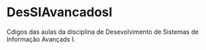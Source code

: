 # DesSIAvancadosI
Cdigos das aulas da disciplina de Desevolvimento de Sistemas de Informação Avançads I.
